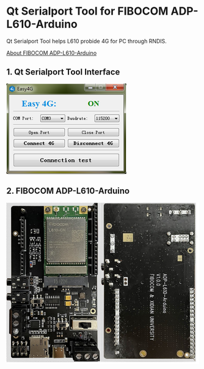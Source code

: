 # Qt Serialport Tool for FIBOCOM ADP-L610-Arduino

Qt Serialport Tool helps L610 probide 4G for PC through RNDIS.

[About FIBOCOM ADP-L610-Arduino](https://www.fibocom.com/products/info_itemid_2160.html)

## 1. Qt Serialport Tool Interface

![img](https://github.com/xiaoboliu0602/serialport-v1/blob/master/img/1.png)

## 2. FIBOCOM ADP-L610-Arduino

![img](https://github.com/xiaoboliu0602/serialport-v1/blob/master/img/2.png)

